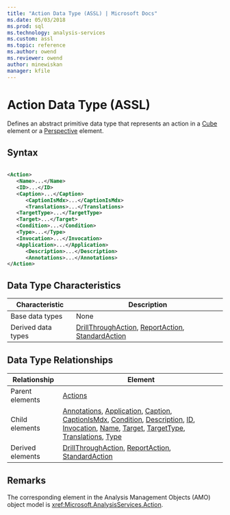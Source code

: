 ```yaml
---
title: "Action Data Type (ASSL) | Microsoft Docs"
ms.date: 05/03/2018
ms.prod: sql
ms.technology: analysis-services
ms.custom: assl
ms.topic: reference
ms.author: owend
ms.reviewer: owend
author: minewiskan
manager: kfile
---
```

# Action Data Type (ASSL)

  Defines an abstract primitive data type that represents an action in a [Cube](objects/cube-element-assl.md) element or a [Perspective](objects/perspective-element-assl.md) element.  
  
## Syntax  
  
```xml  
  
<Action>  
   <Name>...</Name>  
   <ID>...</ID>  
   <Caption>...</Caption>  
      <CaptionIsMdx>...</CaptionIsMdx>  
      <Translations>...</Translations>  
   <TargetType>...</TargetType>  
   <Target>...</Target>  
   <Condition>...</Condition>  
   <Type>...</Type>  
   <Invocation>...</Invocation>  
   <Application>...</Application>  
      <Description>...</Description>  
      <Annotations>...</Annotations>  
</Action>  
```  
  
## Data Type Characteristics  
  
|Characteristic|Description|  
|--------------------|-----------------|  
|Base data types|None|  
|Derived data types|[DrillThroughAction](data-type/drillthroughaction-data-type-assl.md), [ReportAction](data-type/reportaction-data-type-assl.md), [StandardAction](data-type/standardaction-data-type-assl.md)|  
  
## Data Type Relationships  
  
|Relationship|Element|  
|------------------|-------------|  
|Parent elements|[Actions](collections/actions-element-assl.md)|  
|Child elements|[Annotations](collections/annotations-element-assl.md), [Application](properties/application-element-assl.md), [Caption](properties/caption-element-assl.md), [CaptionIsMdx](properties/captionismdx-element-assl.md), [Condition](properties/condition-element-assl.md), [Description](properties/description-element-assl.md), [ID](properties/id-element-assl.md), [Invocation](properties/invocation-element-assl.md), [Name](properties/name-element-assl.md), [Target](properties/target-element-assl.md), [TargetType](properties/targettype-element-assl.md), [Translations](collections/translations-element-assl.md), [Type](properties/type-element-action-assl.md)|  
|Derived elements|[DrillThroughAction](data-type/drillthroughaction-data-type-assl.md), [ReportAction](data-type/reportaction-data-type-assl.md), [StandardAction](data-type/standardaction-data-type-assl.md)|  
  
## Remarks  

 The corresponding element in the Analysis Management Objects (AMO) object model is <xref:Microsoft.AnalysisServices.Action>.  
